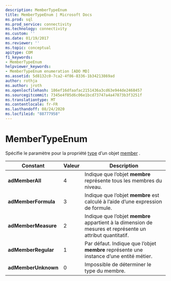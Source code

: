 ```yaml
---
description: MemberTypeEnum
title: MemberTypeEnum | Microsoft Docs
ms.prod: sql
ms.prod_service: connectivity
ms.technology: connectivity
ms.custom: ''
ms.date: 01/19/2017
ms.reviewer: ''
ms.topic: conceptual
apitype: COM
f1_keywords:
- MemberTypeEnum
helpviewer_keywords:
- MemberTypeEnum enumeration [ADO MD]
ms.assetid: 5d8132c0-7ca2-4f86-8336-1b34213869ad
author: rothja
ms.author: jroth
ms.openlocfilehash: 186ef16dfaafac2151436a3cd63e944de2468457
ms.sourcegitcommit: 7345e4f05d6c06e1bcd73747a4a47873b3f3251f
ms.translationtype: MT
ms.contentlocale: fr-FR
ms.lasthandoff: 08/24/2020
ms.locfileid: "88777958"
---
```

# <a name="membertypeenum"></a>MemberTypeEnum
Spécifie le paramètre pour la propriété [type](./type-property-ado-md.md) d’un objet [member](./member-object-ado-md.md) .  
  
|Constant|Valeur|Description|  
|--------------|-----------|-----------------|  
|**adMemberAll**|4|Indique que l’objet **membre** représente tous les membres du niveau.|  
|**adMemberFormula**|3|Indique que l’objet **membre** est calculé à l’aide d’une expression de formule.|  
|**adMemberMeasure**|2|Indique que l’objet **membre** appartient à la dimension de mesures et représente un attribut quantitatif.|  
|**adMemberRegular**|1|Par défaut. Indique que l’objet **membre** représente une instance d’une entité métier.|  
|**adMemberUnknown**|0|Impossible de déterminer le type du membre.|
